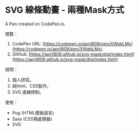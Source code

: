# SVG 線條動畫 - 兩種Mask方式

A Pen created on CodePen.io.

預覽：

1. CodePen URL: [https://codepen.io/april808/pen/XWqbLMx](https://codepen.io/april808/pen/XWqbLMx).
1. GitHub: [https://april808.github.io/svg-mask/dist/index.html](https://april808.github.io/svg-mask/dist/index.html)

說明：

1. 個人研究。
1. 純html、CSS製作。
1. SVG 虛線控制。

使用：

- Pug (HTML模板語言)
- Sass (CSS預處理器)
- SVG
